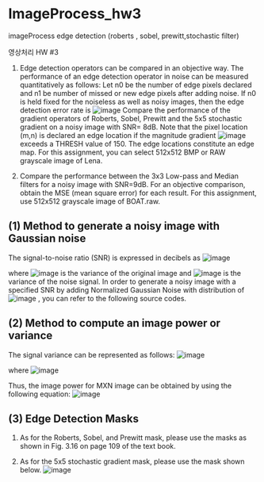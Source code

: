 # ImageProcess_hw3
imageProcess edge detection (roberts , sobel, prewitt,stochastic filter)

영상처리 HW #3


1. Edge detection operators can be compared in an objective way. The performance of an edge detection operator in noise can be measured quantitatively as follows: Let n0 be the number of edge pixels declared and n1 be number of missed or new edge pixels after adding noise. If n0 is held fixed for the noiseless as well as noisy images, then the edge detection error rate is ![image](https://user-images.githubusercontent.com/36159663/57966796-becf8280-7991-11e9-8621-d7867290786c.png)
 Compare the performance of the gradient operators of Roberts, Sobel, Prewitt and the 5x5 stochastic gradient on a noisy image with SNR= 8dB. Note that the pixel location (m,n) is declared an edge location if the magnitude gradient  ![image](https://user-images.githubusercontent.com/36159663/57966817-fe966a00-7991-11e9-81d5-9d7fb20e2d08.png)
 exceeds a THRESH value of 150. The edge locations constitute an edge map. For this assignment, you can select 512x512 BMP or RAW grayscale image of Lena. 





2. Compare the performance between the 3x3 Low-pass and Median filters for a noisy image with SNR=9dB. For an objective comparison, obtain the MSE (mean square error) for each result. For this assignment, use 512x512 grayscale image of BOAT.raw.  






## (1) Method to generate a noisy image with Gaussian noise

The signal-to-noise ratio (SNR) is expressed in decibels as 
![image](https://user-images.githubusercontent.com/36159663/57966745-10c3d880-7991-11e9-8c3d-8b6f70953ea1.png)

where ![image](https://user-images.githubusercontent.com/36159663/57966768-45d02b00-7991-11e9-9071-bbe3da6285ec.png)
  is the variance of the original image and ![image](https://user-images.githubusercontent.com/36159663/57966770-57193780-7991-11e9-90c7-6513db3a7f64.png)
 is the variance of the noise signal. In order to generate a noisy image with a specified SNR by adding Normalized Gaussian Noise with distribution of ![image](https://user-images.githubusercontent.com/36159663/57966772-64362680-7991-11e9-9727-34bf2546c4ac.png)
 , you can refer to the following source codes.



 ## (2) Method to compute an image power or variance

The signal variance can be represented as follows: ![image](https://user-images.githubusercontent.com/36159663/57966823-21c11980-7992-11e9-84b4-61e845897a13.png)
 
where ![image](https://user-images.githubusercontent.com/36159663/57966826-31406280-7992-11e9-82bd-e63cb0bd998e.png)

Thus, the image power for MXN image can be obtained by using the following equation: ![image](https://user-images.githubusercontent.com/36159663/57966832-3ef5e800-7992-11e9-9ae2-54719649232b.png)




## (3) Edge Detection Masks

1) As for the Roberts, Sobel, and Prewitt mask, please use the masks as shown in Fig. 3.16 on page 109 of the text book.

2) As for the 5x5 stochastic gradient mask, please use the mask shown below.
![image](https://user-images.githubusercontent.com/36159663/57966835-503ef480-7992-11e9-881a-cebc23bff504.png)












